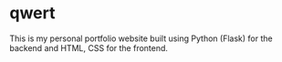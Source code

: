 # qwert
This is my personal portfolio website built using Python (Flask) for the backend and HTML, CSS for the frontend. 
